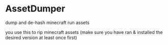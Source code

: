 # AssetDumper
dump and de-hash minecraft run assets


you use this to rip minecraft assets 
(make sure you have ran & installed the desired version at least once first)
